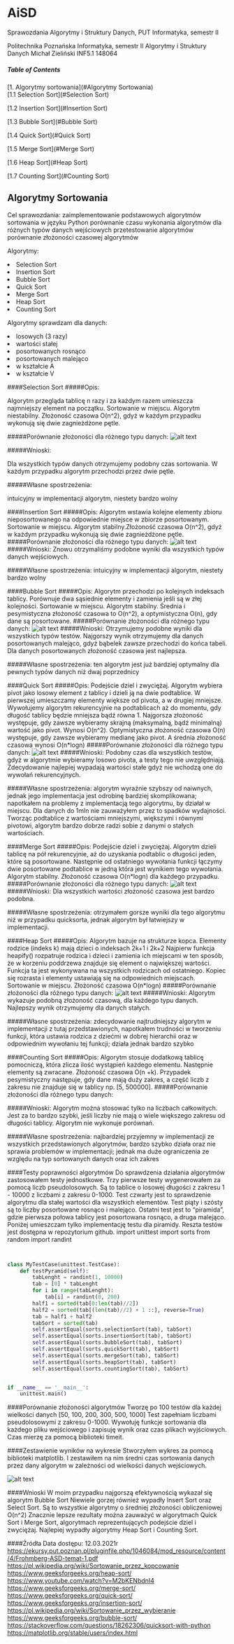 # AiSD
Sprawozdania Algorytmy i Struktury Danych, PUT Informatyka, semestr II


Politechnika Poznańska
Informatyka, semestr II
Algorytmy i Struktury Danych
Michał Zieliński 
INF5.1 148064

##### Table of Contents  
[1. Algorytmy sortowania](#Algorytmy Sortowania)  
<a name="Algorytmy Sortowania"/>
[1.1 Selection Sort](#Selection Sort)
<a name ="Selection Sort"/>

[1.2 Insertion Sort](#Insertion Sort)
<a name ="Insertion Sort"/>

[1.3 Bubble Sort](#Bubble Sort)
<a name ="Bubble Sort"/>

[1.4 Quick Sort](#Quick Sort)
<a name ="Quick Sort"/>

[1.5 Merge Sort](#Merge Sort)
<a name ="Merge Sort"/>

[1.6 Heap Sort](#Heap Sort)
<a name ="Heap Sort"/>

[1.7 Counting Sort](#Counting Sort)
<a name ="Counting Sort"/>
## Algorytmy Sortowania

Cel sprawozdania:
zaimplementowanie podstawowych algorytmów sortowania w języku Python
porównanie czasu wykonania algorytmów dla różnych typów danych wejściowych
przetestowanie algorytmów
porównanie złożoności czasowej algorytmów

Algorytmy:

<tr>
<li>
Selection Sort
</li>
<li>
Insertion Sort
</li>
<li>
Bubble Sort
</li>
<li>
Quick Sort
</li>
<li>
Merge Sort
</li>
<li>
Heap Sort
</li>
<li>
Counting Sort
</li>
</tr>

Algorytmy sprawdzam dla danych:
<tr>
<li>
losowych (3 razy)
</li>
<li>
wartości stałej
</li>
<li>
posortowanych rosnąco
</li>
<li>
posortowanych malejąco
</li>
<li>
w kształcie A
</li>
<li>
w kształcie V
</li>
</tr>








####Selection Sort
#####Opis:

Algorytm przegląda tablicę n razy i za każdym razem umieszcza najmniejszy element na początku. Sortowanie w miejscu. Algorytm niestabilny. Złożoność czasowa O(n^2), gdyż w każdym przypadku wykonują się dwie zagnieżdżone pętle.

#####Porównanie złożoności dla różnego typu danych:
![alt text](plotselectionSort.png)

#####Wnioski:

Dla wszystkich typów danych otrzymujemy podobny czas sortowania. W każdym przypadku algorytm przechodzi przez dwie pętle.

#####Własne spostrzeżenia:

intuicyjny w implementacji algorytm, niestety bardzo wolny







####Insertion Sort
#####Opis:
 Algorytm wstawia kolejne elementy zbioru nieposortowanego na odpowiednie miejsce w zbiorze posortowanym. Sortowanie w miejscu. Algorytm stabilny.Złożoność czasowa O(n^2), gdyż w każdym przypadku wykonują się dwie zagnieżdżone pętle.
#####Porównanie złożoności dla różnego typu danych:
![alt text](plotinsertionSort.png)
#####Wnioski:
Znowu otrzymaliśmy podobne wyniki dla wszystkich typów danych wejściowych.

#####Własne spostrzeżenia:
intuicyjny w implementacji algorytm, niestety bardzo wolny








####Bubble Sort
#####Opis:
Algorytm przechodzi po kolejnych indeksach tablicy. Porównuje dwa sąsiednie elementy i zamienia jeśli są w złej kolejności. Sortowanie w miejscu. Algorytm stabilny. Średnia i pesymistyczna złożoność czasowa to O(n^2), a optymistyczna O(n), gdy dane są posortowane.
#####Porównanie złożoności dla różnego typu danych:
![alt text](plotbubbleSort.png)
#####Wnioski:
Otrzymujemy podobne wyniki dla wszystkich typów testów. Najgorszy wynik otrzymujemy dla danych posortowanych malejąco, gdyż bąbelek zawsze przechodzi do końca tabeli.
Dla danych posortowanych złożoność czasowa jest najlepsza.

#####Własne spostrzeżenia:
ten algorytm jest już bardziej optymalny dla pewnych typów danych niż dwaj poprzednicy






####Quick Sort
#####Opis:
Podejście dziel i zwyciężaj. Algorytm wybiera pivot jako losowy element z tablicy i dzieli ją na dwie podtablice. W pierwszej umieszczamy elementy większe od pivota, a w drugiej mniejsze. Wywołujemy algorytm rekurencyjnie na podtablicach aż do momentu, gdy długość tablicy będzie mniejsza bądź równa 1. Najgorsza złożoność występuje, gdy zawsze wybieramy skrajną (maksymalną, bądź minimalną) wartość jako pivot. Wynosi O(n^2). Optymistyczna złożoność czasowa O(n) występuje, gdy zawsze wybieramy medianę jako pivot. A średnia złożoność czasowa wynosi O(n*logn)
#####Porównanie złożoności dla różnego typu danych:
![alt text](plotquickSort.png)
#####Wnioski:
Podobny czas dla wszystkich testów, gdyż w algorytmie wybieramy losowo pivota, a testy tego nie uwzględniają. Zdecydowanie najlepiej wypadają wartości stałe gdyż nie wchodzą one do wywołań rekurencyjnych.

#####Własne spostrzeżenia:
algorytm wyraźnie szybszy od naiwnych, jednak jego implementacja jest odrobinę bardziej skomplikowana; napotkałem na problemy z implementacją tego algorytmu, by działał w miejscu. Dla danych do 1mln nie zauważyłem przez to spadków wydajności. Tworząc podtablice z wartościami mniejszymi, większymi i równymi pivotowi, algorytm bardzo dobrze radzi sobie z danymi o stałych wartościach.

####Merge Sort
#####Opis:
Podejście dziel i zwyciężaj. Algorytm dzieli tablicę na pół rekurencyjnie, aż do uzyskania podtablic o długości jeden, które są posortowane. Następnie od ostatniego wywołania funkcji łączymy dwie posortowane podtablice w jedną która jest wynikiem tego wywołania. Algorytm stabilny. Złożoność czasowa O(n*logn) dla każdego przypadku.
#####Porównanie złożoności dla różnego typu danych:
![alt text](plotmergeSort.png)
#####Wnioski:
Dla wszystkich wartości złożoność czasowa jest bardzo podobna. 

#####Własne spostrzeżenia:
otrzymałem gorsze wyniki dla tego algorytmu niż w przypadku quicksorta, jednak algorytm był łatwiejszy w implementacji.







####Heap Sort
#####Opis:
Algorytm bazuje na strukturze kopca.
Elementy rodzice (indeks k) mają dzieci o indeksach 2k+1 i 2k+2
Najpierw funkcja heapify() rozpatruje rodzica i dzieci i zamienia ich miejscami w ten sposób, że w korzeniu poddrzewa znajduje się element o największej wartości.
Funkcja ta jest wykonywana na wszystkich rodzicach od ostatniego.
Kopiec się rozrasta i elementy ustawiają się na odpowiednich miejscach.
Sortowanie w miejscu. Złożoność czasowa O(n*logn)
#####Porównanie złożoności dla różnego typu danych:
![alt text](plotheapSort.png)
#####Wnioski:
Algorytm wykazuje podobną złożoność czasową, dla każdego typu danych. Najlepszy wynik otrzymujemy dla danych stałych.

#####Własne spostrzeżenia:
zdecydowanie najtrudniejszy algorytm w implementacji z tutaj przedstawionych, napotkałem trudności w tworzeniu funkcji, która ustawia rodzica z dziećmi w dobrej hierarchii oraz w odpowiednim wywołaniu tej funkcji; działa jednak bardzo szybko




####Counting Sort
#####Opis:
Algorytm stosuje dodatkową tablicę pomocniczą, która zlicza ilość wystąpień każdego elementu. Następnie elementy są zwracane. Złożoność czasowa O(n +k). Przypadek pesymistyczny następuje, gdy dane mają duży zakres, a część liczb z zakresu nie znajduje się w tablicy np. [5, 500000].
#####Porównanie złożoności dla różnego typu danych:

#####Wnioski:
Algorytm można stosować tylko na liczbach całkowitych. Jest za to bardzo szybki, jeśli liczby nie mają o wiele większego zakresu od długości tablicy. Algorytm nie wykonuje porównań.


#####Własne spostrzeżenia:
najbardziej przyjemny w implementacji ze wszystkich przedstawionych algorytmów, bardzo szybko działa oraz nie sprawia problemów w implementacji; jednak ma duże ograniczenia ze względu na typ sortowanych danych oraz ich zakres





####Testy poprawności algorytmów
Do sprawdzenia działania algorytmów zastosowałem testy jednostkowe.
Trzy pierwsze testy wygenerowałem za pomocą liczb pseudolosowych. Są to tablice o losowej długości z zakresu 1 - 10000 z liczbami z zakresu 0-1000.
Test czwarty jest to sprawdzenie algorytmu dla stałej wartości dla wszystkich elementów.
Test piąty i szósty są to liczby posortowane rosnąco i malejąco.
Ostatni test jest to “piramida”, gdzie pierwsza połowa tablicy jest posortowana rosnąco, a druga malejąco.
Poniżej umieszczam tylko implementację testu dla piramidy.
Reszta testów jest dostępna w repozytorium github.
import unittest
import sorts
from random import randint

```python


class MyTestCase(unittest.TestCase):
    def testPyramid(self):
        tabLenght = randint(1, 10000)
        tab = [0] * tabLenght
        for i in range(tabLenght):
            tab[i] = randint(0, 200)
        half1 = sorted(tab[0:len(tab)//2])
        half2 = sorted(tab[(len(tab)//2) + 1 ::], reverse=True)
        tab = half1 + half2
        tabSort = sorted(tab)
        self.assertEqual(sorts.selectionSort(tab), tabSort)
        self.assertEqual(sorts.insertionSort(tab), tabSort)
        self.assertEqual(sorts.bubbleSort(tab), tabSort)
        self.assertEqual(sorts.quickSort(tab), tabSort)
        self.assertEqual(sorts.mergeSort(tab), tabSort)
        self.assertEqual(sorts.heapSort(tab), tabSort)
        self.assertEqual(sorts.countingSort(tab), tabSort)


if __name__ == '__main__':
    unittest.main()

```



####Porównanie złożoności algorytmów
Tworzę po 100 testów dla każdej wielkości danych [50, 100, 200, 300, 500, 1000]
Test zapełniam liczbami pseudolosowymi z zakresu 0-1000.
Wywołuję funkcje sortowania dla każdego pliku wejściowego i zapisuję wynik oraz czas plikach wyjściowych. Czas mierzę za pomocą biblioteki timeit.

####Zestawienie wyników na wykresie
Stworzyłem wykres za pomocą biblioteki matplotlib. I zestawiłem na nim średni czas sortowania danych przez dany algorytm w zależności od wielkości danych wejściowych.

![alt text](plot.png)


####Wnioski
W moim przypadku najgorszą efektywnością wykazał się algorytm Bubble Sort
Niewiele gorzej również wypadły Insert Sort oraz Select Sort.
Są to wszystkie algorytmy o średniej złożoności obliczeniowej O(n^2)
Znacznie lepsze rezultaty można zauważyć w algorytmach Quick Sort i Merge Sort, algorytmach reprezentujących podejście dziel i zwyciężaj.
Najlepiej wypadły algorytmy Heap Sort i Counting Sort.


####Źródła
Data dostępu: 12.03.2021r
https://ekursy.put.poznan.pl/pluginfile.php/1046084/mod_resource/content/4/Frohmberg-ASD-temat-1.pdf
https://pl.wikipedia.org/wiki/Sortowanie_przez_kopcowanie
https://www.geeksforgeeks.org/heap-sort/
https://www.youtube.com/watch?v=M2bKENbdnI4
https://www.geeksforgeeks.org/merge-sort/
https://www.geeksforgeeks.org/quick-sort/
https://www.geeksforgeeks.org/insertion-sort/
https://pl.wikipedia.org/wiki/Sortowanie_przez_wybieranie
https://www.geeksforgeeks.org/bubble-sort/
https://stackoverflow.com/questions/18262306/quicksort-with-python
https://matplotlib.org/stable/users/index.html

